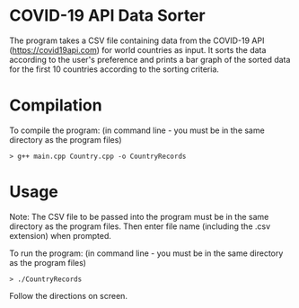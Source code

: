 # COVID-19 API Data Sorter
The program takes a CSV file containing data from the COVID-19 API (https://covid19api.com) for world countries as input.
It sorts the data according to the user's preference and prints a bar graph of the sorted data for the first 10 countries
according to the sorting criteria.


# Compilation
To compile the program:
(in command line - you must be in the same directory as the program files)

```
> g++ main.cpp Country.cpp -o CountryRecords
```

# Usage
Note: The CSV file to be passed into the program must be in the same directory as the program files.
      Then enter file name (including the .csv extension) when prompted.

To run the program:
(in command line - you must be in the same directory as the program files)

```
> ./CountryRecords
```

Follow the directions on screen.
